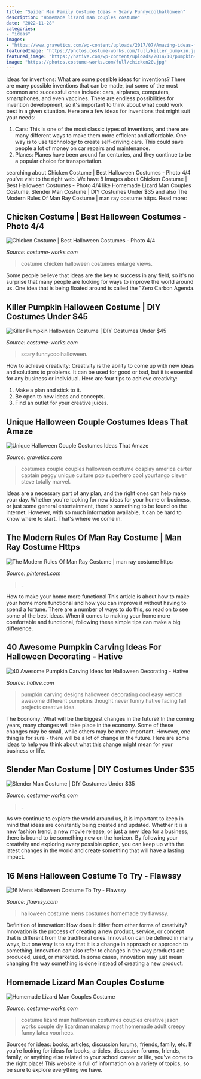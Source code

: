 ```yaml
---
title: "Spider Man Family Costume Ideas ~ Scary Funnycoolhalloween"
description: "Homemade lizard man couples costume"
date: "2022-11-28"
categories:
- "ideas"
images:
- "https://www.gravetics.com/wp-content/uploads/2017/07/Amazing-ideas-from-pop-culture.jpg"
featuredImage: "https://photos.costume-works.com/full/killer_pumpkin.jpg"
featured_image: "https://hative.com/wp-content/uploads/2014/10/pumpkin-carving-ideas/24-pumpkin-family.jpg"
image: "https://photos.costume-works.com/full/chicken20.jpg"
---
```



Ideas for inventions: What are some possible ideas for inventions?
There are many possible inventions that can be made, but some of the most common and successful ones include: cars, airplanes, computers, smartphones, and even vaccines. There are endless possibilities for invention development, so it's important to think about what could work best in a given situation. Here are a few ideas for inventions that might suit your needs: 
1. Cars: This is one of the most classic types of inventions, and there are many different ways to make them more efficient and affordable. One way is to use technology to create self-driving cars. This could save people a lot of money on car repairs and maintenance. 
2. Planes: Planes have been around for centuries, and they continue to be a popular choice for transportation.

	

		
searching about Chicken Costume | Best Halloween Costumes - Photo 4/4 you've visit to the right web. We have 8 Images about Chicken Costume | Best Halloween Costumes - Photo 4/4 like Homemade Lizard Man Couples Costume, Slender Man Costume | DIY Costumes Under $35 and also The Modern Rules Of Man Ray Costume | man ray costume https. Read more:
		
    
## Chicken Costume | Best Halloween Costumes - Photo 4/4

<img loading=lazy src="https://photos.costume-works.com/full/chicken20.jpg" onerror="this.onerror=null;this.src='https://tse2.mm.bing.net/th?id=OIP.0wtOOcIK44lv_a1sLkYpqgHaJ3&amp;pid=15.1';" alt="Chicken Costume | Best Halloween Costumes - Photo 4/4">

_Source: costume-works.com_

>costume chicken halloween costumes enlarge views. 

	

Some people believe that ideas are the key to success in any field, so it's no surprise that many people are looking for ways to improve the world around us. One idea that is being floated around is called the "Zero Carbon Agenda.

    
## Killer Pumpkin Halloween Costume | DIY Costumes Under $45

<img loading=lazy src="https://photos.costume-works.com/full/killer_pumpkin.jpg" onerror="this.onerror=null;this.src='https://tse2.mm.bing.net/th?id=OIP.mbELKMCmvIKUJ1KK3u1R4wHaLl&amp;pid=15.1';" alt="Killer Pumpkin Halloween Costume | DIY Costumes Under $45">

_Source: costume-works.com_

>scary funnycoolhalloween. 

	

How to achieve creativity:
Creativity is the ability to come up with new ideas and solutions to problems. It can be used for good or bad, but it is essential for any business or individual. Here are four tips to achieve creativity:
1. Make a plan and stick to it.
2. Be open to new ideas and concepts.
3. Find an outlet for your creative juices.

    
## Unique Halloween Couple Costumes Ideas That Amaze

<img loading=lazy src="https://www.gravetics.com/wp-content/uploads/2017/07/Amazing-ideas-from-pop-culture.jpg" onerror="this.onerror=null;this.src='https://tse3.mm.bing.net/th?id=OIP.epI5YBHAnTFlnEQrgD8eXwHaLL&amp;pid=15.1';" alt="Unique Halloween Couple Costumes Ideas That Amaze">

_Source: gravetics.com_

>costumes couple couples halloween costume cosplay america carter captain peggy unique culture pop superhero cool yourtango clever steve totally marvel. 

	

Ideas are a necessary part of any plan, and the right ones can help make your day. Whether you're looking for new ideas for your home or business, or just some general entertainment, there's something to be found on the internet. However, with so much information available, it can be hard to know where to start. That's where we come in.

    
## The Modern Rules Of Man Ray Costume | Man Ray Costume Https

<img loading=lazy src="https://i.pinimg.com/736x/d6/5b/a1/d65ba1db8715dbdadaaa12cf8420de75.jpg" onerror="this.onerror=null;this.src='https://tse2.mm.bing.net/th?id=OIP.qDXxRYIDwHAbu8xXdxvohwHaNG&amp;pid=15.1';" alt="The Modern Rules Of Man Ray Costume | man ray costume https">

_Source: pinterest.com_

>. 

	

How to make your home more functional
This article is about how to make your home more functional and how you can improve it without having to spend a fortune. There are a number of ways to do this, so read on to see some of the best ideas. When it comes to making your home more comfortable and functional, following these simple tips can make a big difference.

    
## 40 Awesome Pumpkin Carving Ideas For Halloween Decorating - Hative

<img loading=lazy src="https://hative.com/wp-content/uploads/2014/10/pumpkin-carving-ideas/24-pumpkin-family.jpg" onerror="this.onerror=null;this.src='https://tse3.mm.bing.net/th?id=OIP.jUf8mguE0nMboep1QsloMQHaHa&amp;pid=15.1';" alt="40 Awesome Pumpkin Carving Ideas for Halloween Decorating - Hative">

_Source: hative.com_

>pumpkin carving designs halloween decorating cool easy vertical awesome different pumpkins thought never funny hative facing fall projects creative idea. 

	

The Economy: What will be the biggest changes in the future?
In the coming years, many changes will take place in the economy. Some of these changes may be small, while others may be more important. However, one thing is for sure - there will be a lot of change in the future. Here are some ideas to help you think about what this change might mean for your business or life.

    
## Slender Man Costume | DIY Costumes Under $35

<img loading=lazy src="https://photos.costume-works.com/full/slender_man.jpg" onerror="this.onerror=null;this.src='https://tse4.mm.bing.net/th?id=OIP.0JfpXoyVgRSMqsY4c3cOZAHaMd&amp;pid=15.1';" alt="Slender Man Costume | DIY Costumes Under $35">

_Source: costume-works.com_

>. 

	

As we continue to explore the world around us, it is important to keep in mind that ideas are constantly being created and updated. Whether it is a new fashion trend, a new movie release, or just a new idea for a business, there is bound to be something new on the horizon. By following your creativity and exploring every possible option, you can keep up with the latest changes in the world and create something that will have a lasting impact.

    
## 16 Mens Halloween Costume To Try - Flawssy

<img loading=lazy src="http://www.flawssy.com/wp-content/uploads/2016/05/stunning-homemade-Halloween-costumes.jpg" onerror="this.onerror=null;this.src='https://tse3.mm.bing.net/th?id=OIP.XhkC62pHs_UY-hR8qClJQQHaPj&amp;pid=15.1';" alt="16 Mens Halloween Costume To Try - Flawssy">

_Source: flawssy.com_

>halloween costume mens costumes homemade try flawssy. 

	

Definition of innovation: How does it differ from other forms of creativity?
Innovation is the process of creating a new product, service, or concept that is different from the traditional ones. Innovation can be defined in many ways, but one way is to say that it is a change in approach or approach to something. Innovation can also refer to changes in the way products are produced, used, or marketed. In some cases, innovation may just mean changing the way something is done instead of creating a new product.

    
## Homemade Lizard Man Couples Costume

<img loading=lazy src="https://photos.costume-works.com/full/lizard_man.jpg" onerror="this.onerror=null;this.src='https://tse4.mm.bing.net/th?id=OIP.9in-8nQuKma_CyZ-fdSAbwHaKe&amp;pid=15.1';" alt="Homemade Lizard Man Couples Costume">

_Source: costume-works.com_

>costume lizard man halloween costumes couples creative jason works couple diy lizardman makeup most homemade adult creepy funny latex voorhees. 

	

Sources for ideas: books, articles, discussion forums, friends, family, etc.
If you're looking for ideas for books, articles, discussion forums, friends, family, or anything else related to your school career or life, you've come to the right place! This website is full of information on a variety of topics, so be sure to explore everything we have.

